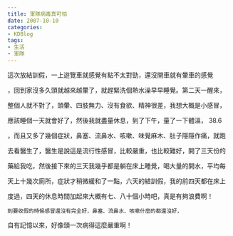 ```yaml
---
title: 軍隊病毒真可怕
date: 2007-10-10
categories:
- KDBlog
tags:
- 生活
- 軍隊
---
```

這次放結訓假，一上遊覽車就感覺有點不太對勁，還沒開車就有暈車的感覺

，回到家沒多久頭就越來越暈了，就趕緊洗個熱水澡早早睡覺。第二天一醒來，

整個人就不對了，頭暈、四肢無力、沒有食欲、精神很差，我想大概是小感冒，

應該睡個一天就會好了，然後我就盡量休息，到了下午，量了一下體溫， 38.6

，而且又多了幾個症狀，鼻塞、流鼻水、咳嗽、味覺麻木、肚子隱隱作痛，就跑

去看醫生了，醫生是說這是流行性感冒，比較嚴重，也比較難好，開了三天份的

藥給我吃，然後接下來的三天我幾乎都是躺在床上睡覺，喝大量的開水，平均每

天上十幾次廁所，症狀才稍微緩和了一點，六天的結訓假，我的前四天都在床上

度過，四天的休息時間加起來大概有七、八十個小時吧，真是有夠浪費啊！

    到要收假的時候感冒還沒有完全好，鼻塞、流鼻水、咳嗽什麼的都還沒好，

自有記憶以來，好像頭一次病得這麼嚴重啊！

